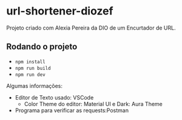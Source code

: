 # url-shortener-diozef

Projeto criado com Alexia Pereira da DIO de um Encurtador de URL.

## Rodando o projeto

- `npm install`
- `npm run build`
- `npm run dev`

Algumas informações:

- Editor de Texto usado: VSCode
  - Color Theme do editor: Material UI e Dark: Aura Theme
- Programa para verificar as requests:Postman





